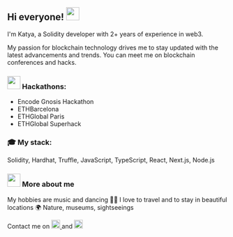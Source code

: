 ## Hi everyone! <img src="https://github.com/KatyaRyazantseva/KatyaRyazantseva/assets/47656938/114c7de5-92d0-49d2-96b4-47c9476e2e35"  width="30" >

I'm Katya, a Solidity developer with 2+ years of experience in web3.

My passion for blockchain technology drives me to stay updated with the
latest advancements and trends. You can meet me on blockchain conferences and hacks.

### <img src="https://github.com/KatyaRyazantseva/KatyaRyazantseva/assets/47656938/c4cf1a8a-ee1a-48f0-892c-bf553c9651bb"  width="30" > Hackathons:
- Encode Gnosis Hackathon 
- ETHBarcelona
- ETHGlobal Paris
- ETHGlobal Superhack

### 🎓 My stack:
Solidity, Hardhat, Truffle, JavaScript, TypeScript, React, Next.js, Node.js

### <img src="https://github.com/KatyaRyazantseva/KatyaRyazantseva/assets/47656938/0812da3b-22a9-427f-b707-595c7b5a6a9a"  width="30" > More about me
My hobbies are music and dancing 💃🎵 
I love to travel and to stay in beautiful locations 🌍 Nature, museums, sightseeings

Contact me on <a href="https://twitter.com/Sib_Katya">
    <img src="https://github.com/KatyaRyazantseva/KatyaRyazantseva/assets/47656938/fc6f3cc1-bc02-4c92-982b-4044a40ef977" alt="twitter" width="20" height="20"/>
  </a> and <a href="https://www.linkedin.com/in/katya-ryazantseva/">
    <img src="https://github.com/KatyaRyazantseva/KatyaRyazantseva/assets/47656938/dceb77e8-0b6b-4f48-8fa4-e482075e334b" alt="linkedin"  width="20" height="20"/>
  </a>
